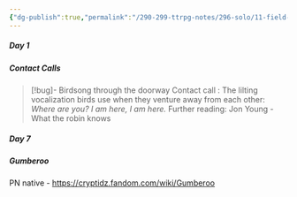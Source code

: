 ```yaml
---
{"dg-publish":true,"permalink":"/290-299-ttrpg-notes/296-solo/11-field-guide-to-memory/fgtm-to-research/"}
---
```



##### Day 1

<div class="transclusion internal-embed is-loaded"><div class="markdown-embed">



##### Contact Calls
> [!bug]- Birdsong through the doorway
> Contact call : The lilting vocalization birds use when they venture away from each other:
> *Where are you?*
> *I am here, I am here.*
> Further reading: Jon Young - What the robin knows



</div></div>


##### Day 7

<div class="transclusion internal-embed is-loaded"><div class="markdown-embed">



##### Gumberoo

PN native - https://cryptidz.fandom.com/wiki/Gumberoo

</div></div>
